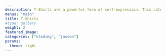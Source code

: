 ```yaml
---
description: T-Shirts are a powerful form of self-expression. This category documents style through inspiring shots of street fashion, skincare products, avant-garde editorial photographs, and more.
menus: "main"
title: T-Shirts
#type: gallery
weight: 2
featured_image: 
categories: ["kleding", "jassen"]
params:
  theme: light
---
```

